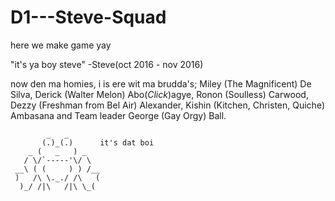 # D1---Steve-Squad

here we make game yay

"it's ya boy steve" -Steve(oct 2016 - nov 2016)

now den ma homies, i is ere wit ma brudda's; Miley (The Magnificent) De Silva, Derick (Walter Melon) Abo(*Click*)agye, Ronon (Soulless) Carwood, Dezzy (Freshman from Bel Air) Alexander, Kishin (Kitchen, Christen, Quiche) Ambasana and Team leader George (Gay Orgy) Ball.

            _   _
           (.)_(.)      it's dat boi
        _ (   _   ) _
       / \/`-----'\/ \
     __\ ( (     ) ) /__
     )   /\ \._./ /\   (
      )_/ /|\   /|\ \_(
